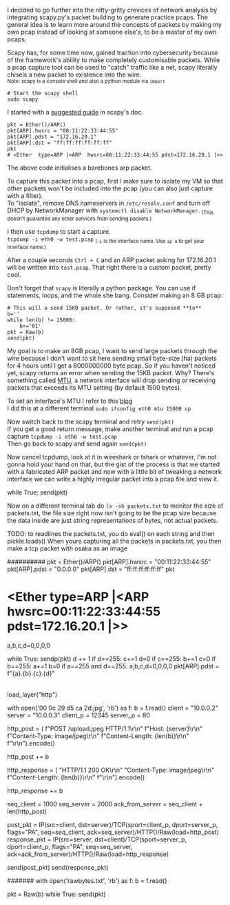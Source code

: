 I decided to go further into the nitty-gritty crevices of network analysis by integrating scapy.py's packet building to generate practice pcaps. The general idea is to learn more around the concepts of packets by making my own pcap instead of looking at someone else's, to be a master of my own pcaps.

Scapy has, for some time now, gained traction into cybersecurity because of the framework's ability to make completely customisable packets. While a pcap capture tool can be used to "catch" traffic like a net, scapy literally chisels a new packet to existence into the wire.   
<sub>Note: scapy is a console shell and also a python module via `import`</sub>
```
# Start the scapy shell
sudo scapy
```

I started with a [suggested guide](https://thepacketgeek.com/scapy/building-network-tools/part-05/) in scapy's doc.

```
pkt = Ether()/ARP()
pkt[ARP].hwsrc = "00:11:22:33:44:55"
pkt[ARP].pdst = "172.16.20.1"
pkt[ARP].dst = "ff:ff:ff:ff:ff:ff"
pkt
# <Ether  type=ARP |<ARP  hwsrc=00:11:22:33:44:55 pdst=172.16.20.1 |>>
```

The above code initialises a barebones arp packet.

To capture this packet into a pcap, first I make sure to isolate my VM so that other packets won't be included into the pcap (you can also just capture with a filter).  
To "isolate", remove DNS nameservers in `/etc/resolv.conf` and turn off DHCP by NetworkManager with `systemctl disable NetworkManager`. <sub>(This doesn't guarantee any other services from sending packets.)</sub>

I then use `tcpdump` to start a capture.  
`tcpdump -i eth0 -w test.pcap` <sub>(`-i` is the interface name. Use `ip a` to get your interface name.)</sub>   

After a couple seconds `Ctrl + C` and an ARP packet asking for 172.16.20.1 will be written into `test.pcap`. That right there is a custom packet, pretty cool.  

Don't forget that `scapy` is literally a python package. You can use if statements, loops, and the whole she bang. Consider making an 8 GB pcap:

```
# This will a send 15KB packet. Or rather, it's supposed **to**
b=''
while len(b) != 15000:
    b+='01'
pkt = Raw(b)
send(pkt)
```

My goal is to make an 8GB pcap, I want to send large packets through the wire because I don't want to sit here sending small byte-size (ha) packets for 4 hours until I get a 8000000000 byte pcap. So if you haven't noticed yet, scapy returns an error when sending the 15KB packet. Why? There's something called [MTU](https://en.wikipedia.org/wiki/Maximum_transmission_unit), a network interface will drop sending or receiving packets that exceeds its MTU setting (by default 1500 bytes).

To set an interface's MTU I refer to this [blog](https://www.baeldung.com/linux/maximum-transmission-unit-change-size)  
I did this at a different terminal `sudo ifconfig eth0 mtu 15000 up`  
  
Now switch back to the scapy terminal and retry `send(pkt)`  
If you get a good return message, make another terminal and run a pcap capture `tcpdump -i eth0 -w test.pcap`  
Then go back to scapy and send again `send(pkt)`  

Now cancel tcpdump, look at it in wireshark or tshark or whatever, I'm not gonna hold your hand on that, but the gist of the process is that we started with a fabricated ARP packet and now with a little bit of tweaking a network interface we can write a highly irregular packet into a pcap file and view it.

while True:
    send(pkt)



Now on a different terminal tab do `ls -sh packets.txt` to monitor the size of packets.txt, the file size right now isn't going to be the pcap size because the data inside are just string representations of bytes, not actual packets.   

TODO: to readlines the packets.txt, you do eval() on each string and then pickle.loads()
When youre capturing all the packets in packets.txt, you then make a tcp packet with osaka as an image

##########
pkt = Ether()/ARP()
pkt[ARP].hwsrc = "00:11:22:33:44:55"
pkt[ARP].pdst = "0.0.0.0"
pkt[ARP].dst = "ff:ff:ff:ff:ff:ff"
pkt
# <Ether  type=ARP |<ARP  hwsrc=00:11:22:33:44:55 pdst=172.16.20.1 |>>
a,b,c,d=0,0,0,0

while True:
    sendp(pkt)
    d += 1
    if d==255:
        c+=1
        d=0
        if c==255:
            b+=1
            c=0
            if b==255:
                a+=1
                b=0
                if a==255 and d==255:
                    a,b,c,d=0,0,0,0
    pkt[ARP].pdst = f"{a}.{b}.{c}.{d}"

######
load_layer("http")

with open('00 0c 29 d5 ca 2d.jpg', 'rb') as f:
    b = f.read()
client = "10.0.0.2"
server = "10.0.0.3"
client_p = 12345
server_p = 80

http_post = (
    f"POST /upload.jpeg HTTP/1.1\r\n"
    f"Host: {server}\r\n"
    f"Content-Type: image/jpeg\r\n"
    f"Content-Length: {len(b)}\r\n"
    f"\r\n").encode()

http_post += b

http_response = (
    "HTTP/1.1 200 OK\r\n"
    "Content-Type: image/jpeg\r\n"
    f"Content-Length: {len(b)}\r\n"
    f"\r\n").encode()

http_response += b

seq_client = 1000
seq_server = 2000
ack_from_server = seq_client + len(http_post)

post_pkt = IP(src=client, dst=server)/TCP(sport=client_p, dport=server_p, flags="PA", seq=seq_client, ack=seq_server)/HTTP()/Raw(load=http_post)
response_pkt = IP(src=server, dst=client)/TCP(sport=server_p, dport=client_p, flags="PA", seq=seq_server, ack=ack_from_server)/HTTP()/Raw(load=http_response)

send(post_pkt)
send(response_pkt)

#######
with open('rawbytes.txt', 'rb') as f:
    b = f.read()

pkt = Raw(b)
while True:
    send(pkt)
